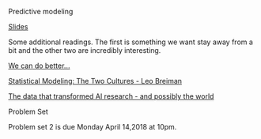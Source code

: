 Predictive modeling

[Slides](https://github.com/natelangholz/stat412-advancedregression/blob/master/week-5/slides-week-5.pdf)


Some additional readings. The first is something we want stay away from a bit and the other two are incredibly interesting. 

[We can do better...](https://www.smithsonianmag.com/innovation/can-computer-model-predict-first-round-this-years-march-madness-180968461/)

[Statistical Modeling: The Two Cultures - Leo Breiman](https://projecteuclid.org/download/pdf_1/euclid.ss/1009213726)

[The data that transformed AI research - and possibly the world](https://qz.com/1034972/the-data-that-changed-the-direction-of-ai-research-and-possibly-the-world/)


Problem Set

Problem set 2 is due Monday April 14,2018 at 10pm.
